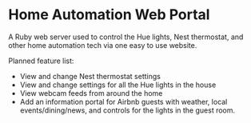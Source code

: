 # Home Automation Web Portal
A Ruby web server used to control the Hue lights, Nest thermostat, and other home automation tech via one easy to use website. 

Planned feature list:
- View and change Nest thermostat settings
- View and change settings for all the Hue lights in the house
- View webcam feeds from around the home
- Add an information portal for Airbnb guests with weather, local events/dining/news, and controls for the lights in the guest room.

